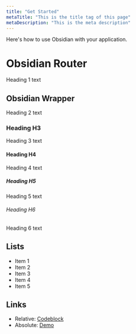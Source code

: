 ```yaml
---
title: "Get Started"
metaTitle: "This is the title tag of this page"
metaDescription: "This is the meta description"
---
```


Here's how to use Obsidian with your application.

# Obsidian Router
Heading 1 text

## Obsidian Wrapper
Heading 2 text

### Heading H3
Heading 3 text

#### Heading H4
Heading 4 text

##### Heading H5
Heading 5 text

###### Heading H6
Heading 6 text

## Lists
- Item 1
- Item 2
- Item 3
- Item 4
- Item 5

## Links

* Relative: [Codeblock](/codeblock)
* Absolute: [Demo](https://learn.hasura.io/graphql/react)